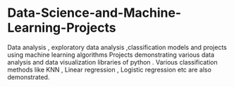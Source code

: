 # Data-Science-and-Machine-Learning-Projects
Data analysis , exploratory data analysis ,classification models  and projects using machine learning algorithms
Projects demonstrating various data analysis and data visualization libraries of python . Various classification methods like KNN , Linear regression ,
Logistic regression etc are also demonstrated.

